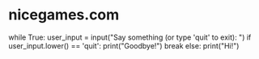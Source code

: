 # nicegames.com
while True:
    user_input = input("Say something (or type 'quit' to exit): ")
    if user_input.lower() == 'quit':
        print("Goodbye!")
        break
    else:
        print("Hi!")
        
